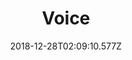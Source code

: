 ---
title: Voice
artist: Hiromi
date: 2018-12-28T02:09:10.577Z
cover: /upload/cover_50176662016_r.jpg
styles:
  - Jazz
  - Fusion
  - Post-bop
links:
  spotify: https://play.spotify.com/album/1LeBjxguhl0sNpmJSc4aKu
  youtube: https://music.youtube.com/playlist?list=OLAK5uy_lpVrYFUwU8khbJSsh567KfI22jhyU0YKI
  applemusic: https://itunes.apple.com/us/album/voice-feat-anthony-jackson-simon-phillips/440923034?uo=4
  soundcloud: ""
  bandcamp: ""
  googleplay: https://play.google.com/music/m/Bvnjtwprub4ntricg563gyychc4?signup_if_needed=1
  deezer: https://www.deezer.com/album/1142795
---